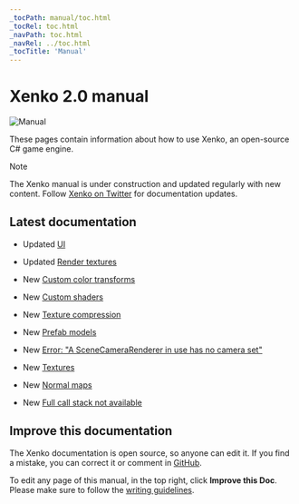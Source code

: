 ```yaml
---
_tocPath: manual/toc.html
_tocRel: toc.html
_navPath: toc.html
_navRel: ../toc.html
_tocTitle: 'Manual'
---
```


# Xenko 2.0 manual

![Manual](get-started/media/get-started.jpg)

These pages contain information about how to use Xenko, an open-source C# game engine.

>[!Note]
>The Xenko manual is under construction and updated regularly with new content. Follow [Xenko on Twitter](https://twitter.com/xenko3d?lang=en) for documentation updates.

## Latest documentation

* <span class="label label-doc-highlight">Updated</span> [UI](ui/index.md)

* <span class="label label-doc-highlight">Updated</span> [Render textures](graphics/graphics-compositor/render-textures.md)

* <span class="label label-doc-highlight">New</span> [Custom color transforms](graphics/post-effects/color-transforms/custom-color-transforms.md)

* <span class="label label-doc-highlight">New</span> [Custom shaders](graphics/effects-and-shaders/custom-shaders.md)

* <span class="label label-doc-highlight">New</span> [Texture compression](graphics/textures/compression.md)

* <span class="label label-doc-highlight">New</span> [Prefab models](game-studio/prefabs/prefab-models.md)

* <span class="label label-doc-highlight">New</span> [Error: "A SceneCameraRenderer in use has no camera set"](troubleshooting/error-a-scenecamerarenderer-in-use-has-no-camera-set.md)

* <span class="label label-doc-highlight">New</span> [Textures](graphics/textures/index.md)

* <span class="label label-doc-highlight">New</span> [Normal maps](graphics/textures/normal-maps.md)

* <span class="label label-doc-highlight">New</span> [Full call stack not available](troubleshooting/full-call-stack-not-available.md)

## Improve this documentation

The Xenko documentation is open source, so anyone can edit it. If you find a mistake, you can correct it or comment in [GitHub](https://github.com/SiliconStudio/xenko-docs).

To edit any page of this manual, in the top right, click **Improve this Doc**. Please make sure to follow the [writing guidelines](https://github.com/SiliconStudio/xenko-docs/blob/master-2.0/GUIDELINES.md).